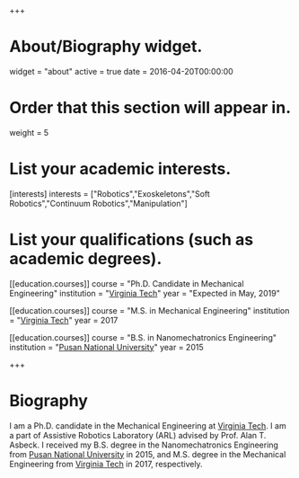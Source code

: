 +++
# About/Biography widget.
widget = "about"
active = true
date = 2016-04-20T00:00:00

# Order that this section will appear in.
weight = 5

# List your academic interests.
[interests]
  interests = ["Robotics","Exoskeletons","Soft Robotics","Continuum Robotics","Manipulation"]

# List your qualifications (such as academic degrees).
[[education.courses]]
  course = "Ph.D. Candidate in Mechanical Engineering"
  institution = "[Virginia Tech](https://vt.edu/)"
  year = "Expected in May, 2019"

[[education.courses]]
  course = "M.S. in Mechanical Engineering"
  institution = "[Virginia Tech](https://vt.edu/)"
  year = 2017

[[education.courses]]
  course = "B.S. in Nanomechatronics Engineering"
  institution = "[Pusan National University](http://www.pusan.ac.kr/eng/Main.do)"
  year = 2015
 
+++

# Biography

I am a Ph.D. candidate in the Mechanical Engineering at [Virginia Tech](https://vt.edu/). I am a part of Assistive Robotics Laboratory (ARL) advised by Prof. Alan T. Asbeck. I received my B.S. degree in the Nanomechatronics Engineering from [Pusan National University](http://www.pusan.ac.kr/eng/Main.do) in 2015, and M.S. degree in the Mechanical Engineering from [Virginia Tech](https://vt.edu/) in 2017, respectively.
